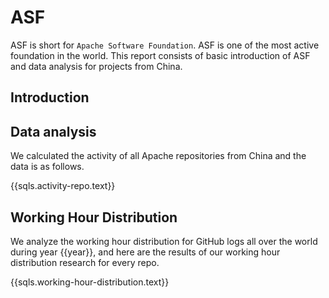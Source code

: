 # ASF

ASF is short for `Apache Software Foundation`. ASF is one of the most active foundation in the world. This report consists of basic introduction of ASF and data analysis for projects from China.

## Introduction

## Data analysis

We calculated the activity of all Apache repositories from China and the data is as follows.

{{sqls.activity-repo.text}}

## Working Hour Distribution

We analyze the working hour distribution for GitHub logs all over the world during year {{year}}, and here are the results of our working hour distribution research for every repo.

{{sqls.working-hour-distribution.text}}
